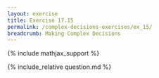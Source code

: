 ```yaml
---
layout: exercise
title: Exercise 17.15
permalink: /complex-decisions-exercises/ex_15/
breadcrumb: Making Complex Decisions
---
```


{% include mathjax_support %}

<div><i class="arrow-up loader" data-chapter="complex-decisions-exercises" data-exercise="ex_15" data-rating="0"></i></div>
{% include_relative question.md %}
